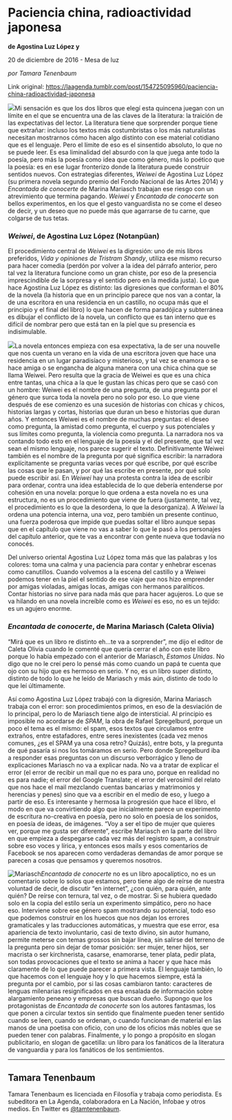 # Paciencia china, radioactividad japonesa

**de Agostina Luz López y**

20 de diciembre de 2016 - Mesa de luz

_por Tamara Tenenbaum_

Link original: https://laagenda.tumblr.com/post/154725095960/paciencia-china-radioactividad-japonesa

![](https://64.media.tumblr.com/621dd1b77d1477ce7b40212861b6cb6b/tumblr_inline_pjzvnv18xo1t6q87u_400.jpg)Mi sensación es que los dos libros que elegí esta quincena juegan con un límite en el que se encuentra una de las claves de la literatura: la traición de las expectativas del lector. La literatura tiene que sorprender porque tiene que extrañar: incluso los textos más costumbristas o los más naturalistas necesitan mostrarnos cómo hacen algo distinto con ese material cotidiano que es el lenguaje. Pero el límite de eso es el sinsentido absoluto, lo que no se puede leer. Es esa liminalidad del absurdo con la que juega ante todo la poesía, pero más la poesía como idea que como género, más lo poético que la poesía: es en ese lugar fronterizo donde la literatura puede construir sentidos nuevos. Con estrategias diferentes, *Weiwei* de Agostina Luz López (su primera novela segundo premio del Fondo Nacional de las Artes 2014) y *Encantada de conocerte* de Marina Mariasch trabajan ese riesgo con un atrevimiento que termina pagando. *Weiwei* y *Encantada de conocerte* son bellos experimentos, en los que el gesto vanguardista no se come el deseo de decir, y un deseo que no puede más que agarrarse de tu carne, que colgarse de tus tetas. 

### *Weiwei*, de Agostina Luz López (Notanpüan)

El procedimiento central de *Weiwei* es la digresión: uno de mis libros preferidos, *Vida y opiniones de Tristram Shandy*, utiliza ese mismo recurso para hacer comedia (perdón por volver a la idea del párrafo anterior, pero tal vez la literatura funcione como un gran chiste, por eso de la presencia imprescindible de la sorpresa y el sentido pero en la medida justa). Lo que hace Agostina Luz López es distinto: las digresiones que conforman el 80% de la novela (la historia que en un principio parece que nos van a contar, la de una escritora en una residencia en un castillo, no ocupa más que el principio y el final del libro) lo que hacen de forma paradójica y subterránea es dibujar el conflicto de la novela, un conflicto que es tan interno que es difícil de nombrar pero que está tan en la piel que su presencia es indisimulable. 


![](https://64.media.tumblr.com/621dd1b77d1477ce7b40212861b6cb6b/tumblr_inline_pjzvnw9T0K1t6q87u_250.jpg)La novela entonces empieza con esa expectativa, la de ser una nouvelle que nos cuenta un verano en la vida de una escritora joven que hace una residencia en un lugar paradisíaco y misterioso, y tal vez se enamora o se hace amiga o se engancha de alguna manera con una chica china que se llama Weiwei. Pero resulta que la gracia de Weiwei es que es una chica entre tantas, una chica a la que le gustan las chicas pero que se casó con un hombre: Weiwei es el nombre de una pregunta, de una pregunta por el género que surca toda la novela pero no solo por eso. Lo que viene después de ese comienzo es una sucesión de historias con chicas y chicos, historias largas y cortas, historias que duran un beso e historias que duran años. Y entonces Weiwei es el nombre de muchas preguntas: el deseo como pregunta, la amistad como pregunta, el cuerpo y sus potenciales y sus límites como pregunta, la violencia como pregunta. La narradora nos va contando todo esto en el lenguaje de la poesía y el del presente, que tal vez sean el mismo lenguaje, nos parece sugerir el texto. Definitivamente Weiwei también es el nombre de la pregunta por qué significa escribir: la narradora explícitamente se pregunta varias veces por qué escribe, por qué escribe las cosas que le pasan, y por qué las escribe en presente, por qué solo puede escribir así. En *Weiwei* hay una protesta contra la idea de escribir para ordenar, contra una idea establecida de lo que debería entenderse por cohesión en una novela: porque lo que ordena a esta novela no es una estructura, no es un procedimiento que viene de fuera (justamente, tal vez, el procedimiento es lo que la desordena, lo que la desorganiza). A *Weiwei* la ordena una potencia interna, una voz, pero también un presente continuo, una fuerza poderosa que impide que puedas soltar el libro aunque sepas que en el capítulo que viene no vas a saber lo que le pasó a los personajes del capítulo anterior, que te vas a encontrar con gente nueva que todavía no conocés.


Del universo oriental Agostina Luz López toma más que las palabras y los colores: toma una calma y una paciencia para contar y enhebrar escenas como canutillos. Cuando volvemos a la escena del castillo y a Weiwei podemos tener en la piel el sentido de ese viaje que nos hizo emprender por amigas violadas, amigas locas, amigas con hermanos paralíticos. Contar historias no sirve para nada más que para hacer agujeros. Lo que se va hilando en una novela increíble como es *Weiwei* es eso, no es un tejido: es un agujero enorme.


### *Encantada de conocerte*, de Marina Mariasch (Caleta Olivia)

“Mirá que es un libro re distinto eh…te va a sorprender”, me dijo el editor de Caleta Olivia cuando le comenté que quería cerrar el año con este libro porque lo había empezado con el anterior de Mariasch, *Estamos Unidas*. No digo que no le creí pero lo pensé más como cuando un papá te cuenta que ojo con su hijo que es hermoso en serio. Y no, es un libro super distinto, distinto de todo lo que he leído de Mariasch y más aún, distinto de todo lo que leí últimamente.


Así como Agostina Luz López trabajó con la digresión, Marina Mariasch trabaja con el error: son procedimientos primos, en eso de la desviación de lo principal, pero lo de Mariasch tiene algo de intersticial. Al principio es imposible no acordarse de *SPAM*, la obra de Rafael Spregelburd, porque un poco el tema es el mismo: el spam, esos textos que circulamos entre extraños, entre estafadores, entre seres inexistentes (cada vez menos comunes, ¿es el SPAM ya una cosa retro? Quizás), entre bots, y la pregunta de qué pasaría si nos los tomáramos en serio. Pero donde Spregelburd iba a responder esas preguntas con un discurso verborrágico y lleno de explicaciones Mariasch no va a explicar nada. No va a tratar de explicar el error (el error de recibir un mail que no es para uno, porque en realidad no es para nadie; el error del Google Translate; el error del verosímil del relato que nos hace el mail mezclando cuentas bancarias y matrimonios y herencias y penes) sino que va a escribir en el medio de eso, y luego a partir de eso. Es interesante y hermosa la progresión que hace el libro, el modo en que va convirtiendo algo que inicialmente parece un experimento de escritura no-creativa en poesía, pero no solo en poesía de los sonidos, en poesía de ideas, de imágenes. “Voy a ser el tipo de mujer que quieres ver, porque me gusta ser diferente”, escribe Mariasch en la parte del libro en que empieza a despegarse cada vez más del registro spam, a construir sobre eso voces y lírica, y entonces esos mails y esos comentarios de Facebook se nos aparecen como verdaderas demandas de amor porque se parecen a cosas que pensamos y queremos nosotros. 


![Mariasch](https://64.media.tumblr.com/c08988e766f7a1e005e9fc8f480fd458/tumblr_inline_pjzvnwZ9jx1t6q87u_400.jpg)*Encantada de conocerte* no es un libro apocalíptico, no es un comentario sobre lo solos que estamos, pero tiene algo de reírse de nuestra voluntad de decir, de discutir “en internet”, ¿con quién, para quién, ante quién? De reírse con ternura, tal vez, o de mostrar. Si se hubiera quedado solo en la copia del estilo sería un experimento simpático, pero no hace eso. Interviene sobre ese género spam mostrando su potencial, todo eso que podemos construir en los huecos que nos dejan los errores gramaticales y las traducciones automáticas, y muestra que ese error, esa apariencia de texto involuntario, casi de texto divino, sin autor humano, permite meterse con temas grossos sin bajar línea, sin salirse del terreno de la pregunta pero sin dejar de tomar posición: ser mujer, tener hijos, ser macrista o ser kirchnerista, casarse, enamorarse, tener plata, pedir plata, son todas provocaciones que el texto se anima a hacer y que hace más claramente de lo que puede parecer a primera vista. El lenguaje también, lo que hacemos con el lenguaje hoy y lo que hacemos siempre, está la pregunta por el cambio, por si las cosas cambiaron tanto: caracteres de lenguas milenarias resignificados en esa ensalada de información sobre alargamiento peneano y empresas que buscan dueño. Supongo que los protagonistas de *Encantada de conocerte* son los autores fantasmas, los que ponen a circular textos sin sentido que finalmente pueden tener sentido cuando se leen, cuando se ordenan, o cuando funcionan de material en las manos de una poetisa con oficio, con uno de los oficios más nobles que se pueden tener con palabras. Finalmente, y lo pongo a propósito en slogan publicitario, en slogan de gacetilla: un libro para los fanáticos de la literatura de vanguardia y para los fanáticos de los sentimientos.



---

Tamara Tenenbaum
----------------

Tamara Tenenbaum es licenciada en Filosofía y trabaja como periodista. Es subeditora en La Agenda, colaboradora en La Nación, Infobae y otros medios. En Twitter es [@tamtenenbaum](https://twitter.com/tamtenenbaum). 

